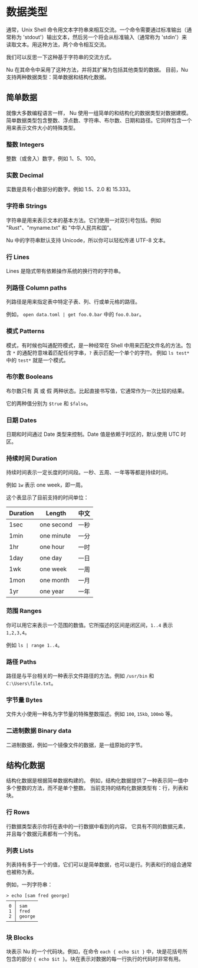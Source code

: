 # 数据类型

通常，Unix Shell 命令用文本字符串来相互交流。一个命令需要通过标准输出（通常称为 'stdout'）输出文本，然后另一个将会从标准输入（通常称为 'stdin'）来读取文本。用这种方法，两个命令相互交流。

我们可以反思一下这种基于字符串的交流方式。

Nu 在其命令中采用了这种方法，并将其扩展为包括其他类型的数据。 目前，Nu 支持两种数据类型：简单数据和结构化数据。

## 简单数据

就像大多数编程语言一样， Nu 使用一组简单的和结构化的数据类型对数据建模。简单数据类型包含整数、浮点数、字符串、布尔数、日期和路径。它同样包含一个用来表示文件大小的特殊类型。

### 整数 Integers

整数（或舍入）数字，例如 1、5、100。

### 实数 Decimal

实数是具有小数部分的数字。例如 1.5、2.0 和 15.333。

### 字符串 Strings

字符串是用来表示文本的基本方法。它们使用一对双引号包括。例如 "Rust"、"myname.txt" 和 "中华人民共和国"。

Nu 中的字符串默认支持 Unicode，所以你可以轻松传递 UTF-8 文本。

### 行 Lines

Lines 是隐式带有依赖操作系统的换行符的字符串。

### 列路径 Column paths

列路径是用来指定表中特定子表、列、行或单元格的路径。

例如， `open data.toml | get foo.0.bar` 中的 `foo.0.bar`。

### 模式 Patterns

模式，有时候也叫通配符模式，是一种经常在 Shell 中用来匹配文件名的方法。包含 `*` 的通配符意味着匹配任何字串，`?` 表示匹配一个单个的字符。
例如 `ls test*` 中的 `test*` 就是一个模式。

### 布尔数 Booleans

布尔数只有 真 或 假 两种状态。比起直接书写值，它通常作为一次比较的结果。

它的两种值分别为 `$true` 和 `$false`。

### 日期 Dates

日期和时间通过 Date 类型来控制。Date 值是依赖于时区的，默认使用 UTC 时区。

### 持续时间 Duration

持续时间表示一定长度的时间段。一秒、五周、一年等等都是持续时间。

例如 `1w` 表示 one week，即一周。

这个表显示了目前支持的时间单位：

| Duration | Length     | 中文 |
|----------|------------|------|
|1sec      | one second | 一秒 |
|1min      | one minute | 一分 |
|1hr       | one hour   | 一时 |
|1day      | one day    | 一日 |
|1wk       | one week   | 一周 |
|1mon      | one month  | 一月 |
|1yr       | one year   | 一年 |

### 范围 Ranges

你可以用它来表示一个范围的数值。它所描述的区间是闭区间，`1..4` 表示 `1,2,3,4`。

例如 `ls | range 1..4`。

### 路径 Paths

路径是与平台相关的一种表示文件路径的方法。例如 `/usr/bin` 和 `C:\Users\file.txt`。

### 字节量 Bytes

文件大小使用一种名为字节量的特殊整数描述。例如 `100`, `15kb`, `100mb` 等。

### 二进制数据 Binary data

二进制数据，例如一个镜像文件的数据，是一组原始的字节。

## 结构化数据

结构化数据是根据简单数据构建的。 例如，结构化数据提供了一种表示同一值中多个整数的方法，而不是单个整数。 当前支持的结构化数据类型有：行，列表和块。

### 行 Rows

行数据类型表示你将在表中的一行数据中看到的内容。 它具有不同的数据元素，并且每个数据元素都有一个列名。

### 列表 Lists

列表持有多于一个的值，它们可以是简单数据，也可以是行。列表和行的组合通常也被称为表。

例如，一列字符串：

```
> echo [sam fred george]
───┬────────
 0 │ sam
 1 │ fred
 2 │ george
───┴────────
```

### 块 Blocks

块表示 Nu 的一个代码块。例如，在命令 `each { echo $it }` 中，块是花括号所包含的部分 `{ echo $it }`。块在表示对数据的每一行执行的代码时非常有用。
